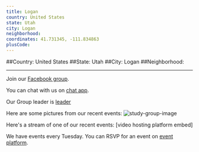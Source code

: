 ```yaml
---
title: Logan
country: United States
state: Utah
city: Logan
neighborhood: 
coordinates: 41.731345, -111.834863
plusCode:
---
```


##Country: United States
##State: Utah
##City: Logan
##Neighborhood: 
*****
Join our [Facebook group](https://www.facebook.com/groups/free.code.camp.logan.utah).

You can chat with us on [chat app]().

Our Group leader is [leader]()

Here are some pictures from our recent events:
![study-group-image]()

Here's a stream of one of our recent events:
[video hosting platform embed]

We have events every Tuesday. You can RSVP for an event on [event platform]().
